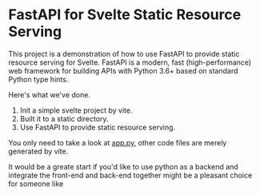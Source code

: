 # FastAPI for Svelte Static Resource Serving

This project is a demonstration of how to use FastAPI to provide static resource serving for Svelte. FastAPI is a modern, fast (high-performance) web framework for building APIs with Python 3.6+ based on standard Python type hints.

Here's what we've done.

1. Init a simple svelte project by vite.
2. Built it to a static directory.
3. Use FastAPI to provide static resource serving.

You only need to take a look at [app.py](./app.py), other code files are merely generated by vite.

It would be a greate start if you'd like to use python as a backend and integrate the front-end and back-end together might be a pleasant choice for someone like
